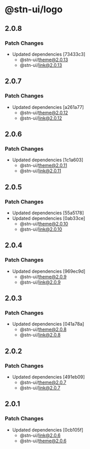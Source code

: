 # @stn-ui/logo

## 2.0.8

### Patch Changes

- Updated dependencies [73433c3]
  - @stn-ui/theme@2.0.13
  - @stn-ui/link@2.0.13

## 2.0.7

### Patch Changes

- Updated dependencies [a261a77]
  - @stn-ui/theme@2.0.12
  - @stn-ui/link@2.0.12

## 2.0.6

### Patch Changes

- Updated dependencies [1c1a603]
  - @stn-ui/theme@2.0.11
  - @stn-ui/link@2.0.11

## 2.0.5

### Patch Changes

- Updated dependencies [55a5178]
- Updated dependencies [0ab33ce]
  - @stn-ui/theme@2.0.10
  - @stn-ui/link@2.0.10

## 2.0.4

### Patch Changes

- Updated dependencies [969ec9d]
  - @stn-ui/theme@2.0.9
  - @stn-ui/link@2.0.9

## 2.0.3

### Patch Changes

- Updated dependencies [041a78a]
  - @stn-ui/theme@2.0.8
  - @stn-ui/link@2.0.8

## 2.0.2

### Patch Changes

- Updated dependencies [491eb09]
  - @stn-ui/theme@2.0.7
  - @stn-ui/link@2.0.7

## 2.0.1

### Patch Changes

- Updated dependencies [0cb105f]
  - @stn-ui/link@2.0.6
  - @stn-ui/theme@2.0.6
